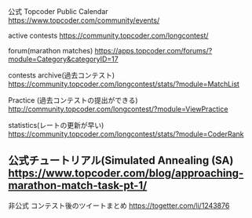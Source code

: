 公式
Topcoder Public Calendar
https://www.topcoder.com/community/events/

active contests
https://community.topcoder.com/longcontest/

forum(marathon matches)
https://apps.topcoder.com/forums/?module=Category&categoryID=17

contests archive(過去コンテスト)
https://community.topcoder.com/longcontest/stats/?module=MatchList

Practice (過去コンテストの提出ができる)
http://community.topcoder.com/longcontest/?module=ViewPractice

statistics(レートの更新が早い)
https://community.topcoder.com/longcontest/stats/?module=CoderRank

公式チュートリアル(Simulated Annealing (SA)
https://www.topcoder.com/blog/approaching-marathon-match-task-pt-1/
---
非公式
コンテスト後のツイートまとめ
https://togetter.com/li/1243876
